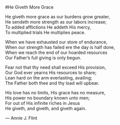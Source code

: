 #He Giveth More Grace

He giveth more grace as our burdens grow greater,  
He sendeth more strength as our labors increase;  
To added afflictions He addeth His mercy,  
To multiplied trials He multiplies peace.

When we have exhausted our store of endurance,  
When our strength has failed ere the day is half done,  
When we reach the end of our hoarded resources  
Our Father’s full giving is only begun.

Fear not that thy need shall exceed His provision,  
Our God ever yearns His resources to share;  
Lean hard on the arm everlasting, availing;  
The Father both thee and thy load will upbear.

His love has no limits, His grace has no measure,  
His power no boundary known unto men;  
For out of His infinite riches in Jesus  
He giveth, and giveth, and giveth again.

 &mdash; Annie J. Flint